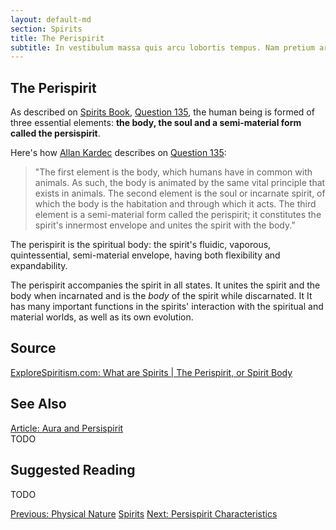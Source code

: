 ```yaml
---
layout: default-md
section: Spirits
title: The Perispirit
subtitle: In vestibulum massa quis arcu lobortis tempus. Nam pretium arcu in odio vulputate luctus.
---
```


## The Perispirit
As described on [Spirits Book](/books/allan-kardec/spirits-book/), [Question 135](/books/allan-kardec/spirits-book/135), the human being is formed of three essential elements: **the body, the soul and a semi-material form called the persispirit**. 

Here's how [Allan Kardec](/profiles/allan-kardec) describes on [Question 135](/books/allan-kardec/spirits-book/135):
> "The first element is the body, which humans have in common with animals. As such, the body is animated by the same vital principle that exists in animals.  The second element is the soul or incarnate spirit, of which the body is the habitation and through which it acts.  The third element is a semi-material form called the perispirit; it constitutes the spirit's innermost envelope and unites the spirit with the body."

The perispirit is the spiritual body: the spirit's fluidic, vaporous, quintessential, semi-material envelope, having both flexibility and expandability.  

The perispirit accompanies the spirit in all states. It unites the spirit and the body when incarnated and is the _body_ of the spirit while discarnated. It It has many important functions in the spirits' interaction with the spiritual and material worlds, as well as its own evolution.


## Source
[ExploreSpiritism.com: What are Spirits | The Perispirit, or Spirit Body](//www.explorespiritism.com/Philosophy_Perispirit_Definition.htm)


## See Also
[Article: Aura and Persispirit](/articles/aura-and-perispirit)  
TODO


## Suggested Reading
TODO




<a href="physical-nature" class="button">Previous: Physical Nature</a>
<a href="./" class="button special">Spirits</a>
<a href="perispirit-characteristics" class="button">Next: Persispirit Characteristics</a>
